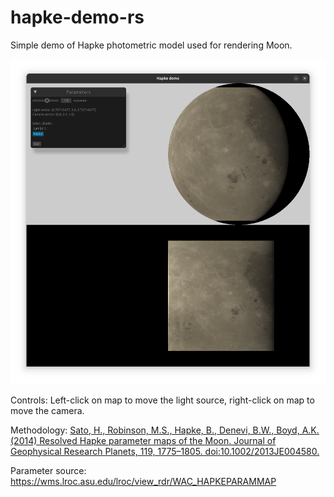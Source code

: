 # hapke-demo-rs
Simple demo of Hapke photometric model used for rendering Moon.

![](screenshot.png)

Controls: Left-click on map to move the light source, right-click on map to move the camera.

Methodology: [Sato, H., Robinson, M.S., Hapke, B., Denevi, B.W., Boyd, A.K. (2014) Resolved
  Hapke parameter maps of the Moon. Journal of Geophysical Research Planets, 119,
  1775–1805. doi:10.1002/2013JE004580.](https://doi.org/10.1002/2013JE004580)

Parameter source: <https://wms.lroc.asu.edu/lroc/view_rdr/WAC_HAPKEPARAMMAP>